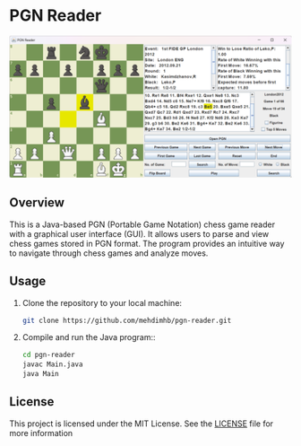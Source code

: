 # PGN Reader

![App Screenshot](app.png)

## Overview

This is a Java-based PGN (Portable Game Notation) chess game reader with a graphical user interface (GUI). It allows users to parse and view chess games stored in PGN format. The program provides an intuitive way to navigate through chess games and analyze moves.

## Usage

1. Clone the repository to your local machine:

   ```bash
   git clone https://github.com/mehdimhb/pgn-reader.git
   ```

2. Compile and run the Java program::

    ```bash
    cd pgn-reader
    javac Main.java
    java Main

    ```

## License

This project is licensed under the MIT License. See the [LICENSE](LICENSE) file for more information
